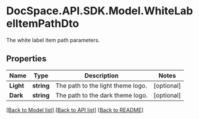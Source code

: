 # DocSpace.API.SDK.Model.WhiteLabelItemPathDto
The white label item path parameters.

## Properties

Name | Type | Description | Notes
------------ | ------------- | ------------- | -------------
**Light** | **string** | The path to the light theme logo. | [optional] 
**Dark** | **string** | The path to the dark theme logo. | [optional] 

[[Back to Model list]](../README.md#documentation-for-models) [[Back to API list]](../README.md#documentation-for-api-endpoints) [[Back to README]](../README.md)

